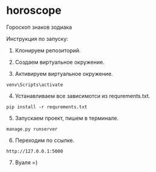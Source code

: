 # horoscope
Гороскоп знаков зодиака


Инструкция по запуску:

1. Клонируем репозиторий.

2. Создаем виртуальное окружение.

3. Активируем виртуальное окружение.

```shell
venv\Scripts\activate
```

4. Устанавливаем все зависимотси из requrements.txt.

```shell
pip install -r requrements.txt
```

5. Запускаем проект, пишем в терминале.

```shell
manage.py runserver
```

6. Переходим по ссылке.

```shell
http://127.0.0.1:5000
```

7. Вуаля =)
